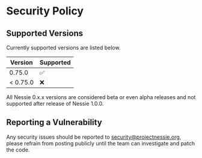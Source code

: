 # Security Policy

## Supported Versions

Currently supported versions are listed below.

| Version  | Supported          |
|----------|--------------------|
| 0.75.0   | :white_check_mark: |
| < 0.75.0 | :x:                |

All Nessie 0.x.x versions are considered beta or even alpha releases and not supported after
release of Nessie 1.0.0.

## Reporting a Vulnerability

Any security issues should be reported to security@projectnessie.org, please refrain from posting publicly until the team can investigate and patch the code.
